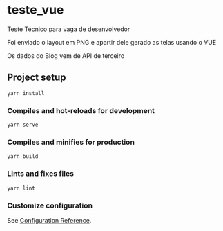 # teste_vue

Teste Técnico para vaga de desenvolvedor

Foi enviado o layout em PNG e apartir dele gerado as telas usando o VUE

Os dados do Blog vem de API de terceiro

## Project setup

```
yarn install
```

### Compiles and hot-reloads for development

```
yarn serve
```

### Compiles and minifies for production

```
yarn build
```

### Lints and fixes files

```
yarn lint
```

### Customize configuration

See [Configuration Reference](https://cli.vuejs.org/config/).

